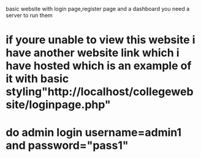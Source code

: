 basic website with login page,register page  and a dashboard you need a server to run them
# if youre unable to view this website i have another website link which i have hosted which is an example of it with basic styling"http://localhost/collegewebsite/loginpage.php"
# do admin login username=admin1 and password="pass1"
